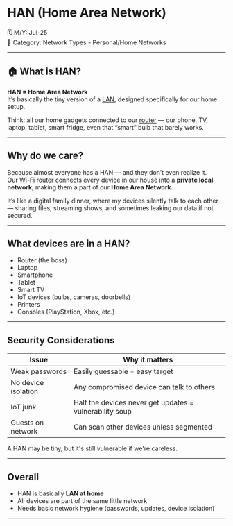 # HAN (Home Area Network)

🗓️ M/Y: Jul-25  
📂 Category: Network Types - Personal/Home Networks 

---

## 🏠 What is HAN?

**HAN = Home Area Network**  
It’s basically the tiny version of a [LAN](https://github.com/orze4r/Networking-Journey/blob/main/2.%20Types/2.1%20-%20Network%20Types/2.1.1%20-%20Personal%20or%20Home%20Networks/LAN.md), designed specifically for our home setup.

Think: all our home gadgets connected to our [router](https://github.com/orze4r/Networking-Journey/blob/main/3.%20Network%20Hardware%20%26%20Topologies/3.1%20-%20Devices/3.1.5%20-%20Router.md) — our phone, TV, laptop, tablet, smart fridge, even that “smart” bulb that barely works.

---

## Why do we care?

Because almost everyone has a HAN — and they don’t even realize it.  
Our [Wi-Fi](https://github.com/orze4r/Networking-Journey/blob/main/4.%20Transmission%20Media/4.2%20-%20Wireless/4.2.3%20-%20WiFi.md) router connects every device in our house into a **private local network**, making them a part of our **Home Area Network**.

It’s like a digital family dinner, where my devices silently talk to each other — sharing files, streaming shows, and sometimes leaking our data if not secured.

---

## What devices are in a HAN?

- Router (the boss)
- Laptop
- Smartphone
- Tablet
- Smart TV
- IoT devices (bulbs, cameras, doorbells)
- Printers
- Consoles (PlayStation, Xbox, etc.)

---

## Security Considerations

| Issue             | Why it matters                                        |
|------------------|--------------------------------------------------------|
| Weak passwords    | Easily guessable = easy target                        |
| No device isolation | Any compromised device can talk to others             |
| IoT junk          | Half the devices never get updates = vulnerability soup |
| Guests on network | Can scan other devices unless segmented               |

A HAN may be tiny, but it's still vulnerable if we're careless.

---

## Overall

- HAN is basically **LAN at home**
- All devices are part of the same little network
- Needs basic network hygiene (passwords, updates, device isolation)

---
